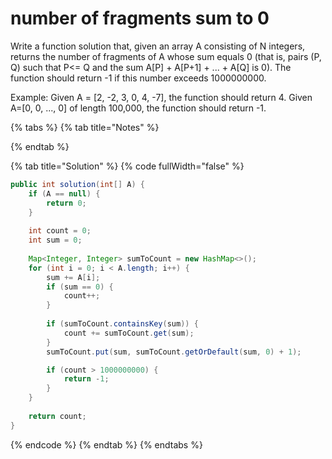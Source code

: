 # number of fragments sum to 0

Write a function solution that, given an array A consisting of N integers, returns the number of fragments of A whose sum equals 0 (that is, pairs (P, Q) such that P<= Q and the sum A\[P] + A\[P+1] + ... + A\[Q] is 0). The function should return -1 if this number exceeds 1000000000.&#x20;

Example: Given A = \[2, -2, 3, 0, 4, -7], the function should return 4. Given A=\[0, 0, ..., 0] of length 100,000, the function should return -1.

{% tabs %}
{% tab title="Notes" %}

{% endtab %}

{% tab title="Solution" %}
{% code fullWidth="false" %}
```java
public int solution(int[] A) {
    if (A == null) {
        return 0;
    }
    
    int count = 0;
    int sum = 0;
    
    Map<Integer, Integer> sumToCount = new HashMap<>();
    for (int i = 0; i < A.length; i++) {
        sum += A[i];
        if (sum == 0) {
            count++;
        }
        
        if (sumToCount.containsKey(sum)) {
            count += sumToCount.get(sum);
        }
        sumToCount.put(sum, sumToCount.getOrDefault(sum, 0) + 1);

        if (count > 1000000000) {
            return -1;
        }
    }
    
    return count;
}
```
{% endcode %}
{% endtab %}
{% endtabs %}
